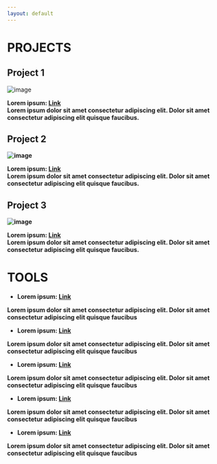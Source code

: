 ```yaml
---
layout: default
---
```


# PROJECTS

## Project 1

<div class="projects-row">
  <img src="https://github.githubassets.com/images/icons/emoji/octocat.png" alt="image" class="proj-img">
  <p>
  <strong>Lorem ipsum: <a href="#">Link</a><strong><br>
  Lorem ipsum dolor sit amet consectetur adipiscing elit. Dolor sit amet consectetur adipiscing elit quisque faucibus.
  </p>
</div>

## Project 2

<div class="projects-row">
  <img src="https://github.githubassets.com/images/icons/emoji/octocat.png" alt="image" class="proj-img">
  <p>
  <strong>Lorem ipsum: <a href="#">Link</a><strong><br>
  Lorem ipsum dolor sit amet consectetur adipiscing elit. Dolor sit amet consectetur adipiscing elit quisque faucibus.
  </p>
</div>

## Project 3

<div class="projects-row">
  <img src="https://github.githubassets.com/images/icons/emoji/octocat.png" alt="image" class="proj-img">
  <p>
  <strong>Lorem ipsum: <a href="#">Link</a><strong><br>
  Lorem ipsum dolor sit amet consectetur adipiscing elit. Dolor sit amet consectetur adipiscing elit quisque faucibus.
  </p>
</div>


# TOOLS

* **Lorem ipsum: <a href="#">Link</a><br>**
<p>
Lorem ipsum dolor sit amet consectetur adipiscing elit. Dolor sit amet consectetur adipiscing elit quisque faucibus
</p>

* **Lorem ipsum: <a href="#">Link</a><br>**
<p>
Lorem ipsum dolor sit amet consectetur adipiscing elit. Dolor sit amet consectetur adipiscing elit quisque faucibus
</p>

* **Lorem ipsum: <a href="#">Link</a><br>**
<p>
Lorem ipsum dolor sit amet consectetur adipiscing elit. Dolor sit amet consectetur adipiscing elit quisque faucibus
</p>

* **Lorem ipsum: <a href="#">Link</a><br>**
<p>
Lorem ipsum dolor sit amet consectetur adipiscing elit. Dolor sit amet consectetur adipiscing elit quisque faucibus
</p>

* **Lorem ipsum: <a href="#">Link</a><br>**
<p>
Lorem ipsum dolor sit amet consectetur adipiscing elit. Dolor sit amet consectetur adipiscing elit quisque faucibus
</p>
